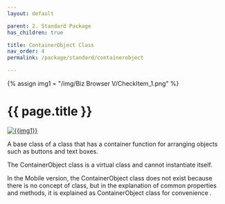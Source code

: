 ```yaml
---
layout: default

parent: 2. Standard Package
has_children: true

title: ContainerObject Class
nav_order: 4
permalink: /package/standard/containerobject

---
```

{% assign img1 = "/img/Biz Browser V/CheckItem_1.png" %}

# {{ page.title }}

<a href="{{ img1 }}" target="_blank"> <img src="{{ img1 }}" alt="{{img1}}"></a>

A base class of a class that has a container function for arranging objects such as buttons and text boxes.

The ContainerObject class is a virtual class and cannot instantiate itself.

 

In the Mobile version, the ContainerObject class does not exist because there is no concept of class, but in the explanation of common properties and methods, it is explained as ContainerObject class for convenience .